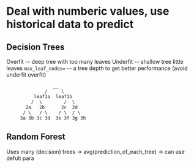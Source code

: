 # Deal with numberic values, use historical data to predict

## Decision Trees
Overfit -- deep tree with too many leaves
Underfit -- shallow tree little leaves
`max_leaf_nodes=` -- a tree depth to get better performance (avoid underfit overfit)
        
                     __
                  /     \
              leaf1a  leaf1b                
             /  \        /  \
           2a   2b      2c  2d
          / \   / \    / \  / \
         3a 3b 3c 3d  3e 3f 3g 3h

 ## Random Forest
 Uses many (decision) trees -> avg(prediction_of_each_tree) -> can use defult para
